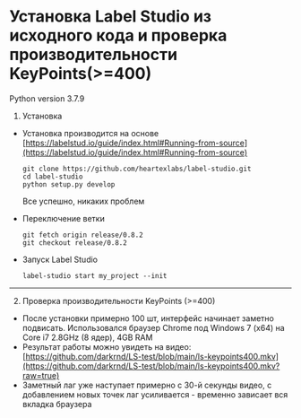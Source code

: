 # Установка Label Studio из исходного кода и проверка производительности KeyPoints(>=400)

Python version 3.7.9
1. Установка
* Установка производится на основе [https://labelstud.io/guide/index.html#Running-from-source](https://labelstud.io/guide/index.html#Running-from-source)

	```
	git clone https://github.com/heartexlabs/label-studio.git
	cd label-studio
	python setup.py develop
	```
	Все успешно, никаких проблем
* Переключение ветки
	```
	git fetch origin release/0.8.2
	git checkout release/0.8.2
	```
* Запуск Label Studio
	```
	label-studio start my_project --init
	```
---
2. Проверка производительности KeyPoints (>=400)
* После установки примерно 100 шт, интерфейс начинает заметно подвисать. Использовался браузер Chrome под Windows 7 (x64) на Core i7 2.8GHz (8 ядер), 4GB RAM
* Результат работы  можно увидеть на видео: [https://github.com/darkrnd/LS-test/blob/main/ls-keypoints400.mkv](https://github.com/darkrnd/LS-test/blob/main/ls-keypoints400.mkv?raw=true)
* Заметный лаг уже наступает примерно с 30-й секунды видео, с добавлением новых точек лаг усиливается - временно зависает вся вкладка браузера
